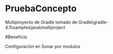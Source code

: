 # PruebaConcepto

Multiproyecto de Gradle tomado de Gradle\gradle-4.5\samples\java\multiproject

#Beneficio

Configuración en Sonar por modulos
